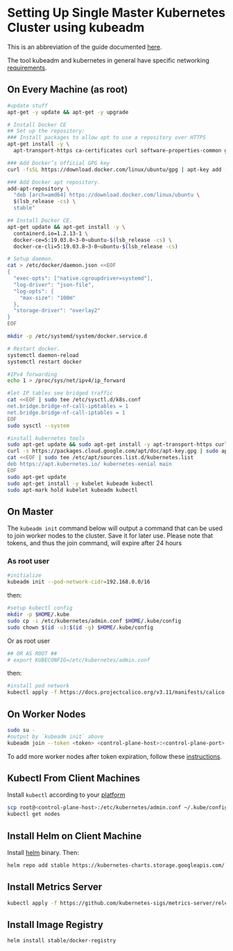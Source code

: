 # Setting Up Single Master Kubernetes Cluster using kubeadm

This is an abbreviation of the guide documented [here].

The tool kubeadm and kubernetes in general have specific
networking [requirements].

## On Every Machine (as root)
```bash
#update stuff
apt-get -y update && apt-get -y upgrade

# Install Docker CE
## Set up the repository:
### Install packages to allow apt to use a repository over HTTPS
apt-get install -y \
  apt-transport-https ca-certificates curl software-properties-common gnupg2

### Add Docker’s official GPG key
curl -fsSL https://download.docker.com/linux/ubuntu/gpg | apt-key add -

### Add Docker apt repository.
add-apt-repository \
  "deb [arch=amd64] https://download.docker.com/linux/ubuntu \
  $(lsb_release -cs) \
  stable"

## Install Docker CE.
apt-get update && apt-get install -y \
  containerd.io=1.2.13-1 \
  docker-ce=5:19.03.8~3-0~ubuntu-$(lsb_release -cs) \
  docker-ce-cli=5:19.03.8~3-0~ubuntu-$(lsb_release -cs)

# Setup daemon.
cat > /etc/docker/daemon.json <<EOF
{
  "exec-opts": ["native.cgroupdriver=systemd"],
  "log-driver": "json-file",
  "log-opts": {
    "max-size": "100m"
  },
  "storage-driver": "overlay2"
}
EOF

mkdir -p /etc/systemd/system/docker.service.d

# Restart docker.
systemctl daemon-reload
systemctl restart docker

#IPv4 forwarding
echo 1 > /proc/sys/net/ipv4/ip_forward

#let IP tables see bridged traffic
cat <<EOF | sudo tee /etc/sysctl.d/k8s.conf
net.bridge.bridge-nf-call-ip6tables = 1
net.bridge.bridge-nf-call-iptables = 1
EOF
sudo sysctl --system

#install kubernetes tools
sudo apt-get update && sudo apt-get install -y apt-transport-https curl
curl -s https://packages.cloud.google.com/apt/doc/apt-key.gpg | sudo apt-key add -
cat <<EOF | sudo tee /etc/apt/sources.list.d/kubernetes.list
deb https://apt.kubernetes.io/ kubernetes-xenial main
EOF
sudo apt-get update
sudo apt-get install -y kubelet kubeadm kubectl
sudo apt-mark hold kubelet kubeadm kubectl
```

## On Master

The `kubeadm init` command below will output a command that can be used to join
worker nodes to the cluster.  Save it for later use. Please note that tokens,
and thus the join command, will expire after 24 hours

### As root user
```bash
#initialize
kubeadm init --pod-network-cidr=192.168.0.0/16
```
then: 
```bash
#setup kubectl config
mkdir -p $HOME/.kube
sudo cp -i /etc/kubernetes/admin.conf $HOME/.kube/config
sudo chown $(id -u):$(id -g) $HOME/.kube/config
```
Or as root user 
```bash
## OR AS ROOT ##
# export KUBECONFIG=/etc/kubernetes/admin.conf
```
then:
```bash
#install pod network
kubectl apply -f https://docs.projectcalico.org/v3.11/manifests/calico.yaml
```

## On Worker Nodes
```bash
sudo su -
#output by `kubeadm init` above
kubeadm join --token <token> <control-plane-host>:<control-plane-port> --discovery-token-ca-cert-hash sha256:<hash>
```

To add more worker nodes after token expiration, follow these [instructions].

## Kubectl From Client Machines

Install `kubectl` according to your [platform]

```bash
scp root@<control-plane-host>:/etc/kubernetes/admin.conf ~/.kube/config
kubectl get nodes
```

## Install Helm on Client Machine

Install [helm] binary. Then:

```bash
helm repo add stable https://kubernetes-charts.storage.googleapis.com/
```

## Install Metrics Server
```bash
kubectl apply -f https://github.com/kubernetes-sigs/metrics-server/releases/download/v0.3.6/components.yaml
```

## Install Image Registry
```bash
helm install stable/docker-registry
```

[here]: https://kubernetes.io/docs/setup/production-environment/tools/kubeadm/create-cluster-kubeadm/
[requirements]: https://kubernetes.io/docs/setup/production-environment/tools/kubeadm/install-kubeadm/#verify-the-mac-address-and-product-uuid-are-unique-for-every-node
[instructions]: https://kubernetes.io/docs/setup/production-environment/tools/kubeadm/create-cluster-kubeadm/#join-nodes
[platform]: https://kubernetes.io/docs/tasks/tools/install-kubectl/
[helm]: https://helm.sh/docs/intro/install/

